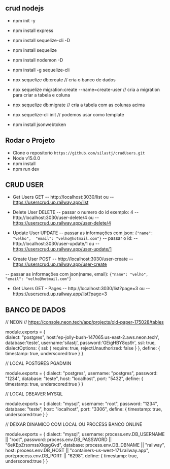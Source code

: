 ## crud nodejs
- npm init -y
- npm install express 
- npm install sequelize-cli -D
- npm install sequelize 
- npm install nodemon -D
- npm install -g sequelize-cli
- npx sequelize db:create // cria o banco de dados
- npx sequelize migration:create --name=create-user // cria a migration para criar a tabela e coluna
- npx sequelize db:migrate // cria a tabela com as colunas acima
- npx sequelize-cli init // podemos usar como template

- npm install jsonwebtoken

## Rodar o Projeto
- Clone o repositorio  `https://github.com/silastj/crudUsers.git`
- Node v15.0.0
- npm install
- npm run dev


## CRUD USER

- Get Users GET
-- http://localhost:3030/list ou 
-- https://userscrud.up.railway.app/list

- Delete User  DELETE
-- passar o numero do id exemplo: 4
-- http://localhost:3030/user-delete/4 ou
-- https://userscrud.up.railway.app/user-delete/4

- Update User UPDATE
-- passar as informações com json:
`{"name": "velho",  "email": "velho@hotmail.com"}`
-- passar o id:
-- http://localhost:3030/user-update/1 ou 
-- https://userscrud.up.railway.app/user-update/1

- Create User POST
-- http://localhost:3030/user-create 
-- https://userscrud.up.railway.app/user-create 

-- passar as informações com json(name, email):
`{"name": "velho",  "email": "velho@hotmail.com"}`

- Get Users GET - Pages
-- http://localhost:3030/list?page=3 ou 
-- https://userscrud.up.railway.app/list?page=3

## BANCO DE DADOS

// NEON 
// https://console.neon.tech/app/projects/old-paper-175028/tables

module.exports = {  
  dialect: "postgres",
  host:'ep-jolly-bush-147065.us-east-2.aws.neon.tech',
  database:'teste',
  username:'silastj',
  password:'GEigHBY8qs9r',
  ssl: true,
    dialectOptions: {
      ssl: {
        require: true,
        rejectUnauthorized: false
      }
    },
  define: {
        timestamp: true,
        underscored:true
      }
}

// LOCAL POSTGRES PGADMIN

module.exports = {
  dialect: "postgres",
  username: "postgres",
  password: "1234",
  database: "teste",
  host: "localhost",
  port: "5432",
  define: {
    timestamp: true,
    underscored:true
  }
}

// LOCAL DBEAVER MYSQL

module.exports = {
  dialect: "mysql",
  username: "root",
  password: "1234",
  database: "teste",
  host: "localhost",
  port: "3306",
  define: {
    timestamp: true,
    underscored:true
  }
}

// DEIXAR DINAMICO COM LOCAL OU PROCESS BANCO ONLINE

module.exports = {
  dialect: "mysql",
  username: process.env.DB_USERNAME || "root",
  password: process.env.DB_PASSWORD || "6eKEpZrsxmssXlqsgGvd",
  database: process.env.DB_DBNAME || "railway",
  host: process.env.DB_HOST || "containers-us-west-171.railway.app",
  port:process.env.DB_PORT || "6298",
  define: {
    timestamp: true,
    underscored:true
  }
}

